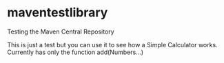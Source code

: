 # maventestlibrary
Testing the Maven Central Repository

This is just a test but you can use it to see how a Simple Calculator works. Currently has only the function add(Numbers...)
